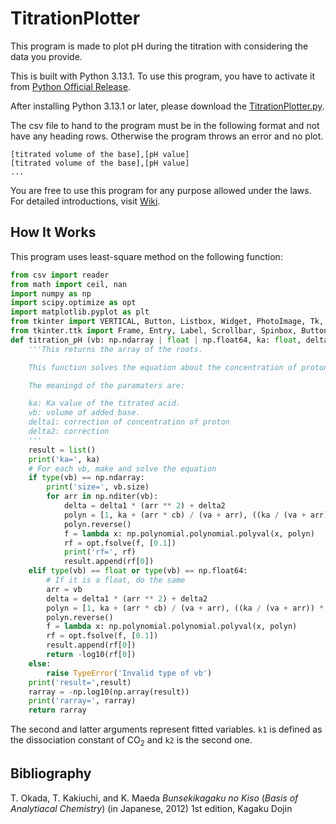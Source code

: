 # TitrationPlotter

This program is made to plot pH during the titration with considering the data you provide.

This is built with Python 3.13.1. To use this program, you have to activate it from [Python Official Release](https://www.python.org/downloads/).

After installing Python 3.13.1 or later, please download the [TitrationPlotter.py](TitrationPlotter/TitrationPlotter.py).

The csv file to hand to the program must be in the following format and not have any heading rows. Otherwise the program throws an error and no plot.

```csv
[titrated volume of the base],[pH value]
[titrated volume of the base],[pH value]
...
```

You are free to use this program for any purpose allowed under the laws. For detailed introductions, visit [Wiki](https://github.com/Tayra-Sakurai/TitrationPlotter/wiki).

## How It Works

This program uses least-square method on the following function:

```python
from csv import reader
from math import ceil, nan
import numpy as np
import scipy.optimize as opt
import matplotlib.pyplot as plt
from tkinter import VERTICAL, Button, Listbox, Widget, PhotoImage, Tk, StringVar, BooleanVar
from tkinter.ttk import Frame, Entry, Label, Scrollbar, Spinbox, Button
def titration_pH (vb: np.ndarray | float | np.float64, ka: float, delta1: float, delta2: float) -> np.ndarray | float:
    '''This returns the array of the roots.

    This function solves the equation about the concentration of proton.

    The meaningd of the paramaters are:

    ka: Ka value of the titrated acid.
    vb: volume of added base.
    delta1: correction of concentration of proton
    delta2: correction
    '''
    result = list()
    print('ka=', ka)
    # For each vb, make and solve the equation
    if type(vb) == np.ndarray:
        print('size=', vb.size)
        for arr in np.nditer(vb):
            delta = delta1 * (arr ** 2) + delta2
            polyn = [1, ka + (arr * cb) / (va + arr), ((ka / (va + arr)) * (cb * arr - ca * va)) - kw - delta * k1, - (ka * kw + 2 * delta * k2 + delta * ka * k1), -2 * k2 * ka]
            polyn.reverse()
            f = lambda x: np.polynomial.polynomial.polyval(x, polyn)
            rf = opt.fsolve(f, [0.1])
            print('rf=', rf)
            result.append(rf[0])
    elif type(vb) == float or type(vb) == np.float64:
        # If it is a float, do the same
        arr = vb
        delta = delta1 * (arr ** 2) + delta2
        polyn = [1, ka + (arr * cb) / (va + arr), ((ka / (va + arr)) * (cb * arr - ca * va)) - kw - delta * k1, - (ka * kw + 2 * delta * k2 + delta * ka * k1), -2 * k2 * ka]
        polyn.reverse()
        f = lambda x: np.polynomial.polynomial.polyval(x, polyn)
        rf = opt.fsolve(f, [0.1])
        result.append(rf[0])
        return -log10(rf[0])
    else:
        raise TypeError('Invalid type of vb')
    print('result=',result)
    rarray = -np.log10(np.array(result))
    print('rarray=', rarray)
    return rarray
```

The second and latter arguments represent fitted variables. `k1` is defined as the dissociation constant of $\text{CO}_2$ and `k2` is the second one.

## Bibliography

T. Okada, T. Kakiuchi, and K. Maeda _Bunsekikagaku no Kiso_ (_Basis of Analytiacal Chemistry_) (in Japanese, 2012) 1st edition, Kagaku Dojin
